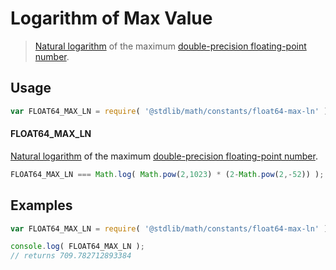 Logarithm of Max Value
===

> [Natural logarithm][natural-logarithm] of the maximum [double-precision floating-point number][ieee754].

<!-- <usage> -->

## Usage

``` javascript
var FLOAT64_MAX_LN = require( '@stdlib/math/constants/float64-max-ln' );
```

#### FLOAT64_MAX_LN

[Natural logarithm][natural-logarithm] of the maximum [double-precision floating-point number][ieee754].

``` javascript
FLOAT64_MAX_LN === Math.log( Math.pow(2,1023) * (2-Math.pow(2,-52)) );
```

<!-- </usage> -->

<!-- <examples> -->

## Examples

``` javascript
var FLOAT64_MAX_LN = require( '@stdlib/math/constants/float64-max-ln' );

console.log( FLOAT64_MAX_LN );
// returns 709.782712893384
```

<!-- </examples> -->

<!-- <links> -->

[ieee754]: http://en.wikipedia.org/wiki/IEEE_754-1985
[natural-logarithm]: https://en.wikipedia.org/wiki/Natural_logarithm

<!-- </links> -->
